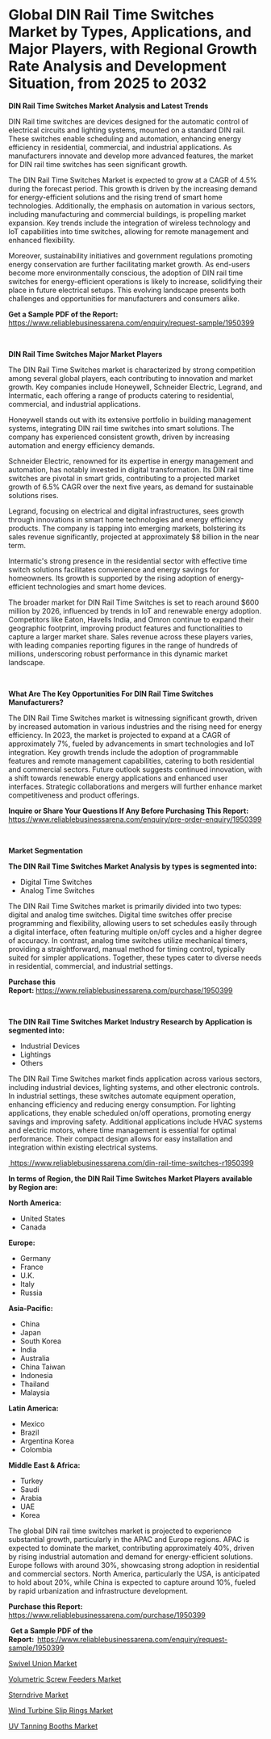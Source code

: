 <p><h1>Global DIN Rail Time Switches Market by Types, Applications, and Major Players, with Regional Growth Rate Analysis and Development Situation, from 2025 to 2032</h1></p><p><strong>DIN Rail Time Switches Market Analysis and Latest Trends</strong></p>
<p><p>DIN Rail time switches are devices designed for the automatic control of electrical circuits and lighting systems, mounted on a standard DIN rail. These switches enable scheduling and automation, enhancing energy efficiency in residential, commercial, and industrial applications. As manufacturers innovate and develop more advanced features, the market for DIN rail time switches has seen significant growth.</p><p>The DIN Rail Time Switches Market is expected to grow at a CAGR of 4.5% during the forecast period. This growth is driven by the increasing demand for energy-efficient solutions and the rising trend of smart home technologies. Additionally, the emphasis on automation in various sectors, including manufacturing and commercial buildings, is propelling market expansion. Key trends include the integration of wireless technology and IoT capabilities into time switches, allowing for remote management and enhanced flexibility.</p><p>Moreover, sustainability initiatives and government regulations promoting energy conservation are further facilitating market growth. As end-users become more environmentally conscious, the adoption of DIN rail time switches for energy-efficient operations is likely to increase, solidifying their place in future electrical setups. This evolving landscape presents both challenges and opportunities for manufacturers and consumers alike.</p></p>
<p><strong>Get a Sample PDF of the Report:&nbsp;</strong> <a href="https://www.reliablebusinessarena.com/enquiry/request-sample/1950399?utm_campaign=3014&utm_medium=2&utm_source=Github&utm_content=ia&utm_term=11042025&utm_id=din-rail-time-switches">https://www.reliablebusinessarena.com/enquiry/request-sample/1950399</a></p>
<p>&nbsp;</p>
<p><strong>DIN Rail Time Switches Major Market Players</strong></p>
<p><p>The DIN Rail Time Switches market is characterized by strong competition among several global players, each contributing to innovation and market growth. Key companies include Honeywell, Schneider Electric, Legrand, and Intermatic, each offering a range of products catering to residential, commercial, and industrial applications.</p><p>Honeywell stands out with its extensive portfolio in building management systems, integrating DIN rail time switches into smart solutions. The company has experienced consistent growth, driven by increasing automation and energy efficiency demands.</p><p>Schneider Electric, renowned for its expertise in energy management and automation, has notably invested in digital transformation. Its DIN rail time switches are pivotal in smart grids, contributing to a projected market growth of 6.5% CAGR over the next five years, as demand for sustainable solutions rises.</p><p>Legrand, focusing on electrical and digital infrastructures, sees growth through innovations in smart home technologies and energy efficiency products. The company is tapping into emerging markets, bolstering its sales revenue significantly, projected at approximately $8 billion in the near term.</p><p>Intermatic's strong presence in the residential sector with effective time switch solutions facilitates convenience and energy savings for homeowners. Its growth is supported by the rising adoption of energy-efficient technologies and smart home devices.</p><p>The broader market for DIN Rail Time Switches is set to reach around $600 million by 2026, influenced by trends in IoT and renewable energy adoption. Competitors like Eaton, Havells India, and Omron continue to expand their geographic footprint, improving product features and functionalities to capture a larger market share. Sales revenue across these players varies, with leading companies reporting figures in the range of hundreds of millions, underscoring robust performance in this dynamic market landscape.</p></p>
<p>&nbsp;</p>
<p><strong>What Are The Key Opportunities For DIN Rail Time Switches Manufacturers?</strong></p>
<p><p>The DIN Rail Time Switches market is witnessing significant growth, driven by increased automation in various industries and the rising need for energy efficiency. In 2023, the market is projected to expand at a CAGR of approximately 7%, fueled by advancements in smart technologies and IoT integration. Key growth trends include the adoption of programmable features and remote management capabilities, catering to both residential and commercial sectors. Future outlook suggests continued innovation, with a shift towards renewable energy applications and enhanced user interfaces. Strategic collaborations and mergers will further enhance market competitiveness and product offerings.</p></p>
<p><strong>Inquire or Share Your Questions If Any Before Purchasing This Report:</strong> <a href="https://www.reliablebusinessarena.com/enquiry/pre-order-enquiry/1950399?utm_campaign=3014&utm_medium=2&utm_source=Github&utm_content=ia&utm_term=11042025&utm_id=din-rail-time-switches">https://www.reliablebusinessarena.com/enquiry/pre-order-enquiry/1950399</a></p>
<p>&nbsp;</p>
<p><strong>Market Segmentation</strong></p>
<p><strong>The DIN Rail Time Switches Market Analysis by types is segmented into:</strong></p>
<p><ul><li>Digital Time Switches</li><li>Analog Time Switches</li></ul></p>
<p><p>The DIN Rail Time Switches market is primarily divided into two types: digital and analog time switches. Digital time switches offer precise programming and flexibility, allowing users to set schedules easily through a digital interface, often featuring multiple on/off cycles and a higher degree of accuracy. In contrast, analog time switches utilize mechanical timers, providing a straightforward, manual method for timing control, typically suited for simpler applications. Together, these types cater to diverse needs in residential, commercial, and industrial settings.</p></p>
<p><strong>Purchase this Report:&nbsp;</strong><a href="https://www.reliablebusinessarena.com/purchase/1950399?utm_campaign=3014&utm_medium=2&utm_source=Github&utm_content=ia&utm_term=11042025&utm_id=din-rail-time-switches">https://www.reliablebusinessarena.com/purchase/1950399</a></p>
<p>&nbsp;</p>
<p><strong>The DIN Rail Time Switches Market Industry Research by Application is segmented into:</strong></p>
<p><ul><li>Industrial Devices</li><li>Lightings</li><li>Others</li></ul></p>
<p><p>The DIN Rail Time Switches market finds application across various sectors, including industrial devices, lighting systems, and other electronic controls. In industrial settings, these switches automate equipment operation, enhancing efficiency and reducing energy consumption. For lighting applications, they enable scheduled on/off operations, promoting energy savings and improving safety. Additional applications include HVAC systems and electric motors, where time management is essential for optimal performance. Their compact design allows for easy installation and integration within existing electrical systems.</p></p>
<p><a href="https://www.reliablebusinessarena.com/din-rail-time-switches-r1950399?utm_campaign=3014&utm_medium=2&utm_source=Github&utm_content=ia&utm_term=11042025&utm_id=din-rail-time-switches">&nbsp;https://www.reliablebusinessarena.com/din-rail-time-switches-r1950399</a></p>
<p><strong>In terms of Region, the DIN Rail Time Switches Market Players available by Region are:</strong></p>
<p>
    <p> <strong> North America: </strong>
        <ul>
            <li>United States</li>
            <li>Canada</li>
        </ul>
        </p> 
    <p> <strong> Europe: </strong>
        <ul>
            <li>Germany</li>
            <li>France</li>
            <li>U.K.</li>
            <li>Italy</li>
            <li>Russia</li>
        </ul>
        </p> 
    <p> <strong> Asia-Pacific: </strong>
        <ul>
            <li>China</li>
            <li>Japan</li>
            <li>South Korea</li>
            <li>India</li>
            <li>Australia</li>
            <li>China Taiwan</li>
            <li>Indonesia</li>
            <li>Thailand</li>
            <li>Malaysia</li>
        </ul>
        </p> 
    <p> <strong> Latin America: </strong>
        <ul>
            <li>Mexico</li>
            <li>Brazil</li>
            <li>Argentina Korea</li>
            <li>Colombia</li>
        </ul>
        </p> 
    <p> <strong> Middle East & Africa: </strong>
        <ul>
            <li>Turkey</li>
            <li>Saudi</li>
            <li>Arabia</li>
            <li>UAE</li>
            <li>Korea</li>
        </ul>
    </p>
    </p>
<p><p>The global DIN rail time switches market is projected to experience substantial growth, particularly in the APAC and Europe regions. APAC is expected to dominate the market, contributing approximately 40%, driven by rising industrial automation and demand for energy-efficient solutions. Europe follows with around 30%, showcasing strong adoption in residential and commercial sectors. North America, particularly the USA, is anticipated to hold about 20%, while China is expected to capture around 10%, fueled by rapid urbanization and infrastructure development.</p></p>
<p><strong>Purchase this Report: </strong><a href="https://www.reliablebusinessarena.com/purchase/1950399?utm_campaign=3014&utm_medium=2&utm_source=Github&utm_content=ia&utm_term=11042025&utm_id=din-rail-time-switches">https://www.reliablebusinessarena.com/purchase/1950399</a></p>
<p>&nbsp;<strong>Get a Sample PDF of the Report:&nbsp;&nbsp;</strong><a href="https://www.reliablebusinessarena.com/enquiry/request-sample/1950399?utm_campaign=3014&utm_medium=2&utm_source=Github&utm_content=ia&utm_term=11042025&utm_id=din-rail-time-switches">https://www.reliablebusinessarena.com/enquiry/request-sample/1950399</a></p>
<p><strong></strong></p>
<p><p><a href="https://github.com/JakirUddin651/Market-Research-Report-List-2/blob/main/swivel-union-market.md?utm_campaign=3014&utm_medium=2&utm_source=Github&utm_content=ia&utm_term=11042025&utm_id=din-rail-time-switches">Swivel Union Market</a></p><p><a href="https://github.com/pimanoruman/Market-Research-Report-List-1/blob/main/volumetric-screw-feeders-market.md?utm_campaign=3014&utm_medium=2&utm_source=Github&utm_content=ia&utm_term=11042025&utm_id=din-rail-time-switches">Volumetric Screw Feeders Market</a></p><p><a href="https://github.com/sungbruington660/Market-Research-Report-List-1/blob/main/sterndrive-market.md?utm_campaign=3014&utm_medium=2&utm_source=Github&utm_content=ia&utm_term=11042025&utm_id=din-rail-time-switches">Sterndrive Market</a></p><p><a href="https://github.com/gerdabatiskzv9/Market-Research-Report-List-1/blob/main/wind-turbine-slip-rings-market.md?utm_campaign=3014&utm_medium=2&utm_source=Github&utm_content=ia&utm_term=11042025&utm_id=din-rail-time-switches">Wind Turbine Slip Rings Market</a></p><p><a href="https://github.com/bensemilia864/Market-Research-Report-List-1/blob/main/uv-tanning-booths-market.md?utm_campaign=3014&utm_medium=2&utm_source=Github&utm_content=ia&utm_term=11042025&utm_id=din-rail-time-switches">UV Tanning Booths Market</a></p></p>